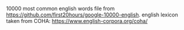 10000 most common english words file from https://github.com/first20hours/google-10000-english. 
english lexicon taken from COHA: https://www.english-corpora.org/coha/
